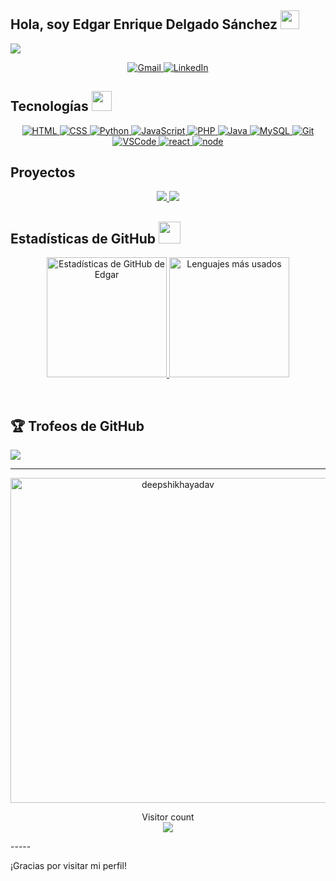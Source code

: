 ## Hola, soy Edgar Enrique Delgado Sánchez <img src="https://raw.githubusercontent.com/MartinHeinz/MartinHeinz/master/wave.gif" width=30px>
<p>
  <a href="https://github.com/DenverCoder1/readme-typing-svg"><img src="https://readme-typing-svg.herokuapp.com?&font=IBM+Plex+Sans&color=abcdef&size=20&lines=¡Bienvenido+a+mi+perfil+de+GitHub!;Soy+ingeniero+en+sistemas+computacionales;Desarrollador+y+entusiasta+de+la+tecnología" /></a>
</p>

<p align="center">
 
  <a href="mailto:edgar.delgado.a239@gmail.com?subject=Feedback%20Desde%20GitHub&body=Hola," target="_blank">
    <img src="https://img.shields.io/badge/Gmail-D14836?style=for-the-badge&logo=gmail&logoColor=white" alt="Gmail"/>
  </a>
  <a href="https://www.linkedin.com/in/edgar-enrique-delgado-sanchez/" target="_blank">
    <img alt="LinkedIn" src="https://img.shields.io/badge/LinkedIn-0077B5?style=for-the-badge&logo=linkedin&logoColor=white">
  </a>   
</p>


## Tecnologías <img src="https://media2.giphy.com/media/QssGEmpkyEOhBCb7e1/giphy.gif?cid=ecf05e47a0n3gi1bfqntqmob8g9aid1oyj2wr3ds3mg700bl&rid=giphy.gif" width=32px>

<p align="center">
    <a href="" target="_blank">
    <img alt="HTML" src="https://img.shields.io/badge/html5-%23E34F26.svg?style=for-the-badge&logo=html5&logoColor=white">
  </a>
      <a href="" target="_blank">
    <img alt="CSS" src="https://img.shields.io/badge/css3-%231572B6.svg?style=for-the-badge&logo=css3&logoColor=white">
  </a>
  <a href="https://www.python.org" target="_blank">
    <img alt="Python" src="https://img.shields.io/badge/Python-3776AB?style=for-the-badge&logo=python&logoColor=white">
  </a>
      <a href="" target="_blank">
    <img alt="JavaScript" src="https://img.shields.io/badge/javascript-%23323330.svg?style=for-the-badge&logo=javascript&logoColor=%23F7DF1E">
  </a>
        <a href="https://www.php.net/" target="_blank">
    <img alt="PHP" src="https://img.shields.io/badge/php-%23777BB4.svg?style=for-the-badge&logo=php&logoColor=white">
  </a>
    <a href="https://www.java.com/es/" target="_blank">
    <img alt="Java" src="https://img.shields.io/badge/java-%23ED8B00.svg?style=for-the-badge&logo=openjdk&logoColor=white">
  </a>

  <a href="https://www.mysql.com/" target="_blank">
    <img alt="MySQL" src="https://img.shields.io/badge/MySQL-00000F?style=for-the-badge&logo=mysql&logoColor=white">
  </a>

  <a href="https://git-scm.com/" target="_blank">
    <img src="https://img.shields.io/badge/git-F05032.svg?style=for-the-badge&logo=git&logoColor=white" alt="Git"/>
  </a>

  <a href="https://code.visualstudio.com/" target="_blank">
    <img src="https://img.shields.io/badge/vscode-007ACC.svg?style=for-the-badge&logo=visualstudiocode&logoColor=white" alt="VSCode"/> 
  </a>
    <a href="https://es.react.dev/" target="_blank">
    <img src="https://img.shields.io/badge/react-%2320232a.svg?style=for-the-badge&logo=react&logoColor=%2361DAFB" alt="react"/> 
  </a>
    <a href="https://nodejs.org/en" target="_blank">
    <img src="https://img.shields.io/badge/node.js-6DA55F?style=for-the-badge&logo=node.js&logoColor=white" alt="node"/> 
  </a>
</p>

## Proyectos



<div align="center">
  <a href="https://github.com/EXTRANFUNEDGAR/RAHistoria">
    <img src="https://github-readme-stats.vercel.app/api/pin/?username=EXTRANFUNEDGAR&repo=RAHistoria&theme=tokyonight" />
  </a> 

  <a href="https://github.com/EXTRANFUNEDGAR/FreqSaver">
    <img src="https://github-readme-stats.vercel.app/api/pin/?username=EXTRANFUNEDGAR&repo=FreqSaver&theme=tokyonight" />
  </a>  
</div>


## Estadísticas de GitHub <img src="https://i.pinimg.com/originals/65/c4/f4/65c4f452571be1261e9c623f7da488ac.gif" width=35px>



<p align="center">
  <a href="https://github.com/anuraghazra/github-readme-stats">
    <img alt="Estadísticas de GitHub de Edgar" src="https://github-readme-stats.vercel.app/api?username=EXTRANFUNEDGAR&show_icons=true&count_private=true&theme=tokyonight" height="192px"/>
  </a>
  <img src="https://github-readme-stats.vercel.app/api/top-langs?username=EXTRANFUNEDGAR&show_icons=true&locale=es&layout=compact&theme=tokyonight" alt="Lenguajes más usados" height="192px"/>
</p>



<br/>

## 🏆 Trofeos de GitHub

![](https://github-profile-trophy.vercel.app/?username=EXTRANFUNEDGAR&theme=tokyonight&no-frame=false&no-bg=false&margin-w=4)

----

 <p align="center">
  <a href="https://github.com/Deepshikhayadav">
    <img src="https://github-profile-summary-cards.vercel.app/api/cards/profile-details?username=EXTRANFUNEDGAR&theme=dracula&hide_border=true" width="520" alt="deepshikhayadav"/>
  </a>
</p>




<p align="center"> 
  Visitor count<br>
  <img src="https://profile-counter.glitch.me/EXTRANFUNEDGAR/count.svg" />
</p>
-----

¡Gracias por visitar mi perfil!
